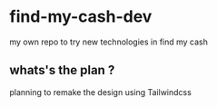 # find-my-cash-dev

my own repo to try new technologies in find my cash

## whats's the plan ?

planning to remake the design using Tailwindcss
